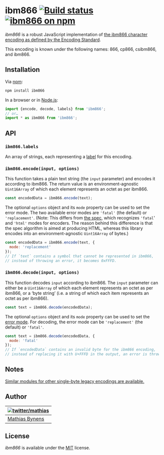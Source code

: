 # ibm866 [![Build status](https://github.com/mathiasbynens/ibm866/workflows/run-checks/badge.svg)](https://github.com/mathiasbynens/ibm866/actions?query=workflow%3Arun-checks) [![ibm866 on npm](https://img.shields.io/npm/v/ibm866)](https://www.npmjs.com/package/ibm866)

_ibm866_ is a robust JavaScript implementation of [the ibm866 character encoding as defined by the Encoding Standard](https://encoding.spec.whatwg.org/#ibm866).

This encoding is known under the following names: 866, cp866, csibm866, and ibm866.

## Installation

Via [npm](https://www.npmjs.com/):

```bash
npm install ibm866
```

In a browser or in [Node.js](https://nodejs.org/):

```js
import {encode, decode, labels} from 'ibm866';
// or…
import * as ibm866 from 'ibm866';
```

## API

### `ibm866.labels`

An array of strings, each representing a [label](https://encoding.spec.whatwg.org/#label) for this encoding.

### `ibm866.encode(input, options)`

This function takes a plain text string (the `input` parameter) and encodes it according to ibm866. The return value is an environment-agnostic `Uint16Array` of which each element represents an octet as per ibm866.

```js
const encodedData = ibm866.encode(text);
```

The optional `options` object and its `mode` property can be used to set the error mode. The two available error modes are `'fatal'` (the default) or `'replacement'`. (Note: This differs from [the spec](https://encoding.spec.whatwg.org/#error-mode), which recognizes `'fatal`' and `'html'` modes for encoders. The reason behind this difference is that the spec algorithm is aimed at producing HTML, whereas this library encodes into an environment-agnostic `Uint16Array` of bytes.)

```js
const encodedData = ibm866.encode(text, {
  mode: 'replacement'
});
// If `text` contains a symbol that cannot be represented in ibm866,
// instead of throwing an error, it becomes 0xFFFD.
```

### `ibm866.decode(input, options)`

This function decodes `input` according to ibm866. The `input` parameter can either be a `Uint16Array` of which each element represents an octet as per ibm866, or a ‘byte string’ (i.e. a string of which each item represents an octet as per ibm866).

```js
const text = ibm866.decode(encodedData);
```

The optional `options` object and its `mode` property can be used to set the [error mode](https://encoding.spec.whatwg.org/#error-mode). For decoding, the error mode can be `'replacement'` (the default) or `'fatal'`.

```js
const text = ibm866.decode(encodedData, {
  mode: 'fatal'
});
// If `encodedData` contains an invalid byte for the ibm866 encoding,
// instead of replacing it with U+FFFD in the output, an error is thrown.
```

## Notes

[Similar modules for other single-byte legacy encodings are available.](https://www.npmjs.com/browse/keyword/legacy-encoding)

## Author

| [![twitter/mathias](https://gravatar.com/avatar/24e08a9ea84deb17ae121074d0f17125?s=70)](https://twitter.com/mathias "Follow @mathias on Twitter") |
|---|
| [Mathias Bynens](https://mathiasbynens.be/) |

## License

_ibm866_ is available under the [MIT](https://mths.be/mit) license.

